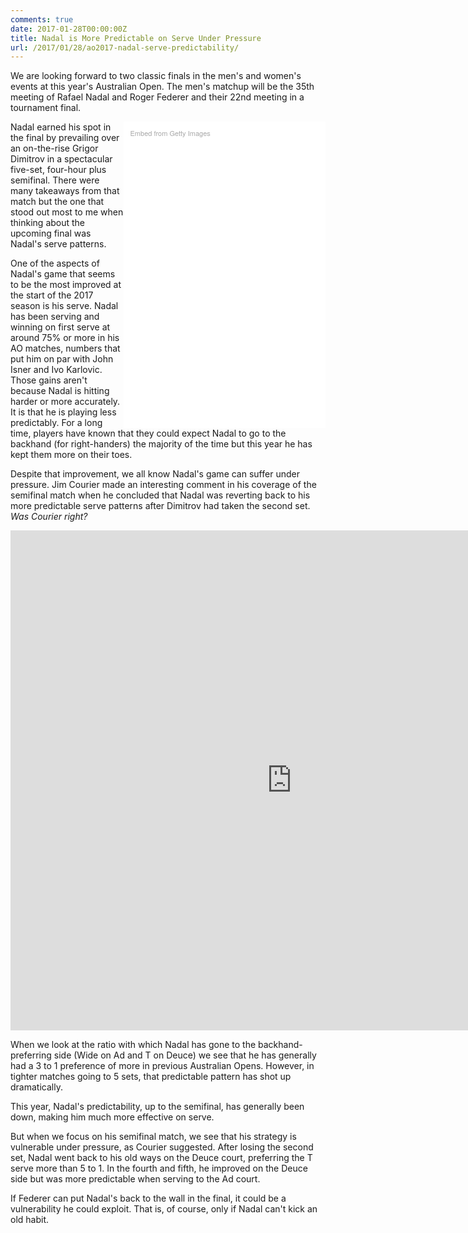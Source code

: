 ```yaml
---
comments: true
date: 2017-01-28T00:00:00Z
title: Nadal is More Predictable on Serve Under Pressure
url: /2017/01/28/ao2017-nadal-serve-predictability/
---
```


We are looking forward to two classic finals in the men's and women's events at this year's Australian Open. The men's matchup will be the 35th meeting of Rafael Nadal and Roger Federer and their 22nd meeting in a tournament final. 

<!--more-->

<div class="getty embed image" style="background-color:#fff;display:inline-block;font-family:'Helvetica Neue',Helvetica,Arial,sans-serif;color:#a7a7a7;font-size:11px;width:60%;max-width:396px;float:right;padding:2%;"><div style="padding:0;margin:0;text-align:left;"><a href="http://www.gettyimages.com/detail/632837584" target="_blank" style="color:#a7a7a7;text-decoration:none;font-weight:normal !important;border:none;display:inline-block;">Embed from Getty Images</a></div><div style="overflow:hidden;position:relative;height:0;padding:150.000000% 0 0 0;width:100%;"><iframe src="//embed.gettyimages.com/embed/632837584?et=4KoQWuriR4lpbqnP67Jing&viewMoreLink=on&sig=M2DV3mUvk0ZSAkMv5epypEWnKTBbOIuLT7soZwJqFpk=&caption=true" width="396" height="594" scrolling="no" frameborder="0" style="display:inline-block;position:absolute;top:0;left:0;width:100%;height:100%;margin:0;"></iframe></div><p style="margin:0;"></p></div>

Nadal earned his spot in the final by prevailing over an on-the-rise Grigor Dimitrov in a spectacular five-set, four-hour plus semifinal. There were many takeaways from that match but the one that stood out most to me when thinking about the upcoming final was Nadal's serve patterns. 

One of the aspects of Nadal's game that seems to be the most improved at the start of the 2017 season is his serve. Nadal has been serving and winning on first serve at around 75% or more in his AO matches, numbers that put him on par with John Isner and Ivo Karlovic. Those gains aren't because Nadal is hitting harder or more accurately. It is that he is playing less predictably. For a long time, players have known that they could expect Nadal to go to the backhand (for right-handers) the majority of the time but this year he has kept them more on their toes.

Despite that improvement, we all know Nadal's game can suffer under pressure. Jim Courier made an interesting comment in his coverage of the semifinal match when he concluded that Nadal was reverting back to his more predictable serve patterns after Dimitrov had taken the second set. _Was Courier right?_

<iframe width="900" height="800" frameborder="0" scrolling="no" src="https://plot.ly/~on-the-t/1105.embed"></iframe>

When we look at the ratio with which Nadal has gone to the backhand-preferring side (Wide on Ad and T on Deuce) we see that he has generally had a 3 to 1 preference of more in previous Australian Opens. However, in tighter matches going to 5 sets, that predictable pattern has shot up dramatically. 

This year, Nadal's predictability, up to the semifinal, has generally been down, making him much more effective on serve.

But when we focus on his semifinal match, we see that his strategy is vulnerable under pressure, as Courier suggested. After losing the second set, Nadal went back to his old ways on the Deuce court, preferring the T serve more than 5 to 1. In the fourth and fifth, he improved on the Deuce side but was more predictable when serving to the Ad court.

If Federer can put Nadal's back to the wall in the final, it could be a vulnerability he could exploit. That is, of course, only if Nadal can't kick an old habit. 


